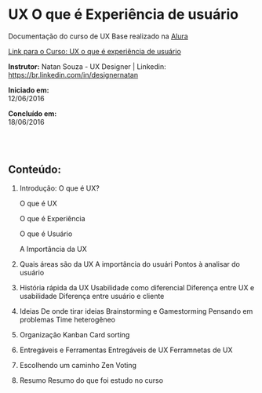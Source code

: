 # UX O que é Experiência de usuário

Documentação do curso de UX Base realizado na [Alura](https://www.alura.com.br) 

[Link para o Curso: UX o que é experiência de usuário](https://www.alura.com.br/curso-online-ux-base) 

**Instrutor:** Natan Souza - UX Designer | Linkedin: https://br.linkedin.com/in/designernatan


**Iniciado em:**<br> 12/06/2016

**Concluído em:**<br> 18/06/2016

## 

<br>

## Conteúdo: 

1. Introdução: O que é UX?

    O que é UX
  
    O que é Experiência
  
    O que é Usuário 
  
    A Importância da UX

2. Quais áreas são da UX
  A importância do usuári
  Pontos à analisar do usuário

3. História rápida da UX
  Usabilidade como diferencial
  Diferença entre UX e usabilidade
  Diferença entre usuário e cliente

4. Ideias
  De onde tirar ideias
  Brainstorming e Gamestorming
  Pensando em problemas
  Time heterogêneo

5. Organização
  Kanban
  Card sorting 

6. Entregáveis e Ferramentas
  Entregáveis de UX 
  Ferramnetas de UX

6. Escolhendo um caminho
  Zen Voting

7. Resumo 
  Resumo do que foi estudo no curso

